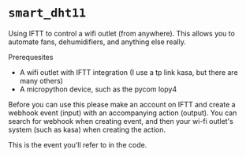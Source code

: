 # `smart_dht11`
 Using IFTT to control a wifi outlet (from anywhere). This allows you to automate fans, dehumidifiers, and anything else really. 
 
Prerequesites
* A wifi outlet with IFTT integration (I use a tp link kasa, but there are many others)
* A micropython device, such as the pycom lopy4


Before you can use this please make an account on IFTT and create a webhook event (input) with an accompanying action (output). You can search for webhook when 
creating event, and then your wi-fi outlet's system (such as kasa) when creating the action.

This is the event you'll refer to in the code.
